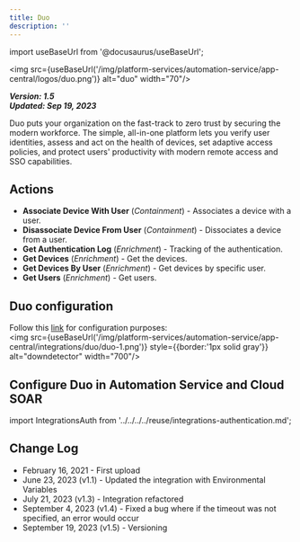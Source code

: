 ```yaml
---
title: Duo
description: ''
---
```

import useBaseUrl from '@docusaurus/useBaseUrl';

<img src={useBaseUrl('/img/platform-services/automation-service/app-central/logos/duo.png')} alt="duo" width="70"/>

***Version: 1.5  
Updated: Sep 19, 2023***

Duo puts your organization on the fast-track to zero trust by securing the modern workforce. The simple, all-in-one platform lets you verify user identities, assess and act on the health of devices, set adaptive access policies, and protect users' productivity with modern remote access and SSO capabilities.

## Actions

* **Associate Device With User** (*Containment*) - Associates a device with a user.
* **Disassociate Device From User** (*Containment*) - Dissociates a device from a user.
* **Get Authentication Log** (*Enrichment*) - Tracking of the authentication.
* **Get Devices** (*Enrichment*) - Get the devices.
* **Get Devices By User** (*Enrichment*) - Get devices by specific user.
* **Get Users** (*Enrichment*) - Get users.

## Duo configuration

Follow this [link](https://duo.com/docs/adminapi) for configuration purposes:<br/><img src={useBaseUrl('/img/platform-services/automation-service/app-central/integrations/duo/duo-1.png')} style={{border:'1px solid gray'}} alt="downdetector" width="700"/>

## Configure Duo in Automation Service and Cloud SOAR

import IntegrationsAuth from '../../../../reuse/integrations-authentication.md';

<IntegrationsAuth/>

## Change Log

* February 16, 2021 - First upload
* June 23, 2023 (v1.1) - Updated the integration with Environmental Variables
* July 21, 2023 (v1.3) - Integration refactored
* September 4, 2023 (v1.4) - Fixed a bug where if the timeout was not specified, an error would occur
* September 19, 2023 (v1.5) - Versioning
